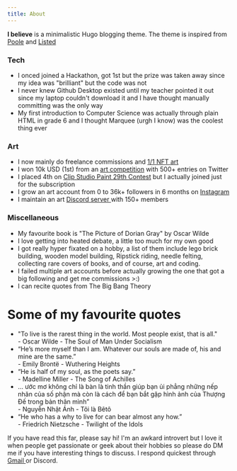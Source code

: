 ```yaml
---
title: About
---
```


**I believe** is a minimalistic Hugo blogging theme. The theme is inspired from [Poole](https://getpoole.com) and [Listed](https://github.com/ronv/listed)

### Tech
- I onced joined a Hackathon, got 1st but the prize was taken away since my idea was "brilliant" but the code was not 
- I never knew Github Desktop existed until my teacher pointed it out since my laptop couldn't download it and I have thought manually committing was the only way
- My first introduction to Computer Science was actually through plain HTML in grade 6 and I thought Marquee (urgh I know) was the coolest thing ever

### Art
- I now mainly do freelance commissions and <a href="">1/1 NFT art </a>
- I won 10k USD (1st) from an <a href="">art competition</a> with 500+ entries on Twitter
- I placed 4th on <a href="">Clip Studio Paint 29th Contest</a> but I actually joined just for the subscription
- I grow an art account from 0 to 36k+ followers in 6 months on <a href="https://www.instagram.com/chinchin_art/">Instagram</a>
- I maintain an art <a href="https://discord.gg/NJHmwyYRJj">Discord server </a> with 150+ members

### Miscellaneous

- My favourite book is "The Picture of Dorian Gray" by Oscar Wilde 
- I love getting into heated debate, a little too much for my own good
- I got really hyper fixated on a hobby, a list of them include lego brick building, wooden model building, Ripstick riding, needle felting, collecting rare covers of books, and of course, art and coding.
- I failed multiple art accounts before actually growing the one that got a big following and get me commissions >:)
- I can recite quotes from The Big Bang Theory

<h1>Some of my favourite quotes</h1>

<div class="content-slider">
  <div class="slider">
    <div class="mask">
      <ul>
        <li class="anim1">
          <div class="quote">"To live is the rarest thing in the world. Most people exist, that is all."</div>
          <div class="source">- Oscar Wilde - The Soul of Man Under Socialism</div>
        </li>
        <li class="anim2">
          <div class="quote">“He’s more myself than I am. Whatever our souls are made of, his and mine are the same.”</div>
          <div class="source">- Emily Brontë - Wuthering Heights </div>
        </li>
        <li class="anim3">
          <div class="quote">“He is half of my soul, as the poets say.”</div>
          <div class="source">- Madelline Miller - The Song of Achilles</div>
        </li>
        <li class="anim4">
          <div class="quote">... ước mơ không chỉ là bàn là tinh thần giúp bạn ủi phẳng những nếp nhăn của số phận mà còn là cách để bạn bắt gặp hình ảnh của Thượng Đế trong bản thân mình”</div>
          <div class="source">- Nguyễn Nhật Ánh - Tôi là Bêtô</div>
        </li>
        <li class="anim5">
          <div class="quote">“He who has a why to live for can bear almost any how.”</div>
          <div class="source">- Friedrich Nietzsche - Twilight of the Idols</div>
        </li>
      </ul>
    </div>
  </div>
</div>

If you have read this far, please say hi! I'm an awkard introvert but I love it when people get passionate or geek about their hobbies so please do DM me if you have interesting things to discuss. I respond quickest through <a href= ""> Gmail </a> or Discord.
